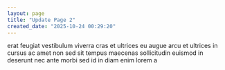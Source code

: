 ```yaml
---
layout: page
title: "Update Page 2"
created_date: "2025-10-24 00:29:20"
---
```


erat feugiat vestibulum viverra cras et ultrices eu augue arcu et ultrices in cursus ac amet non sed sit tempus maecenas sollicitudin euismod in deserunt nec ante morbi sed id in diam enim lorem a 

